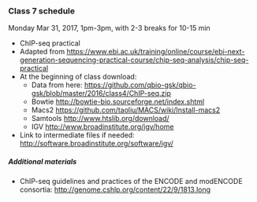 ### Class 7 schedule

Monday Mar 31, 2017, 1pm-3pm, with 2-3 breaks for 10-15 min

- ChIP-seq practical
- Adapted from https://www.ebi.ac.uk/training/online/course/ebi-next-generation-sequencing-practical-course/chip-seq-analysis/chip-seq-practical
- At the beginning of class download:
  - Data from here: https://github.com/qbio-gsk/qbio-gsk/blob/master/2016/class4/ChIP-seq.zip
  - Bowtie
http://bowtie-bio.sourceforge.net/index.shtml
  - Macs2
https://github.com/taoliu/MACS/wiki/Install-macs2
  - Samtools
http://www.htslib.org/download/
  - IGV
http://www.broadinstitute.org/igv/home
- Link to intermediate files if needed: http://software.broadinstitute.org/software/igv/


##### Additional materials

- ChIP-seq guidelines and practices of the ENCODE and modENCODE consortia: http://genome.cshlp.org/content/22/9/1813.long

